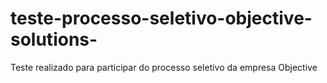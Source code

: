 # teste-processo-seletivo-objective-solutions-

Teste realizado para participar do processo seletivo da empresa Objective
